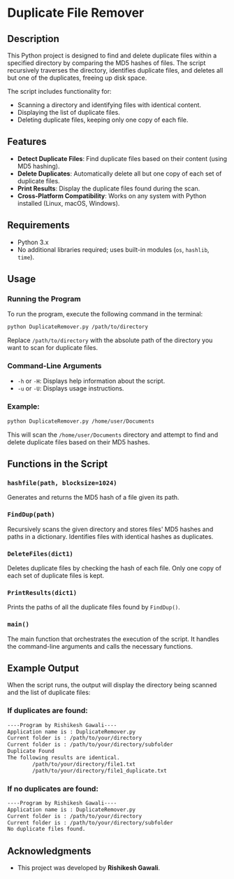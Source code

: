 # Duplicate File Remover

## Description
This Python project is designed to find and delete duplicate files within a specified directory by comparing the MD5 hashes of files. The script recursively traverses the directory, identifies duplicate files, and deletes all but one of the duplicates, freeing up disk space.

The script includes functionality for:
- Scanning a directory and identifying files with identical content.
- Displaying the list of duplicate files.
- Deleting duplicate files, keeping only one copy of each file.

## Features
- **Detect Duplicate Files**: Find duplicate files based on their content (using MD5 hashing).
- **Delete Duplicates**: Automatically delete all but one copy of each set of duplicate files.
- **Print Results**: Display the duplicate files found during the scan.
- **Cross-Platform Compatibility**: Works on any system with Python installed (Linux, macOS, Windows).

## Requirements
- Python 3.x
- No additional libraries required; uses built-in modules (`os`, `hashlib`, `time`).

## Usage

### Running the Program
To run the program, execute the following command in the terminal:

```bash
python DuplicateRemover.py /path/to/directory
```

Replace `/path/to/directory` with the absolute path of the directory you want to scan for duplicate files.

### Command-Line Arguments
- `-h` or `-H`: Displays help information about the script.
- `-u` or `-U`: Displays usage instructions.

### Example:
```bash
python DuplicateRemover.py /home/user/Documents
```

This will scan the `/home/user/Documents` directory and attempt to find and delete duplicate files based on their MD5 hashes.

## Functions in the Script

### `hashfile(path, blocksize=1024)`
Generates and returns the MD5 hash of a file given its path.

### `FindDup(path)`
Recursively scans the given directory and stores files' MD5 hashes and paths in a dictionary. Identifies files with identical hashes as duplicates.

### `DeleteFiles(dict1)`
Deletes duplicate files by checking the hash of each file. Only one copy of each set of duplicate files is kept.

### `PrintResults(dict1)`
Prints the paths of all the duplicate files found by `FindDup()`.

### `main()`
The main function that orchestrates the execution of the script. It handles the command-line arguments and calls the necessary functions.

## Example Output
When the script runs, the output will display the directory being scanned and the list of duplicate files:

### If duplicates are found:
```bash
----Program by Rishikesh Gawali----
Application name is : DuplicateRemover.py
Current folder is : /path/to/your/directory
Current folder is : /path/to/your/directory/subfolder
Duplicate Found
The following results are identical.
		/path/to/your/directory/file1.txt
		/path/to/your/directory/file1_duplicate.txt
```

### If no duplicates are found:
```bash
----Program by Rishikesh Gawali----
Application name is : DuplicateRemover.py
Current folder is : /path/to/your/directory
Current folder is : /path/to/your/directory/subfolder
No duplicate files found.
```

## Acknowledgments
- This project was developed by **Rishikesh Gawali**.
